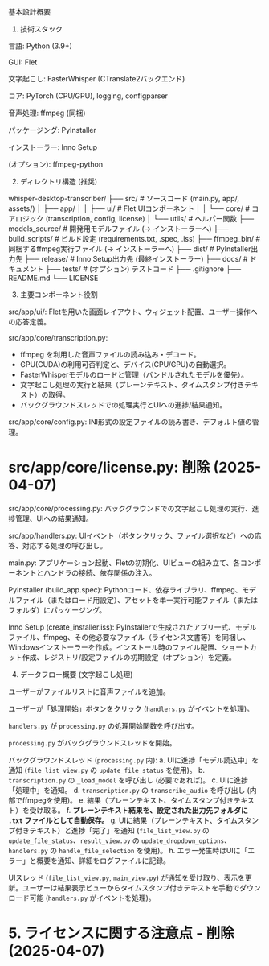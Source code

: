 基本設計概要

1. 技術スタック

言語: Python (3.9+)

GUI: Flet

文字起こし: FasterWhisper (CTranslate2バックエンド)

コア: PyTorch (CPU/GPU), logging, configparser

音声処理: ffmpeg (同梱)

パッケージング: PyInstaller

インストーラー: Inno Setup

(オプション): ffmpeg-python

2. ディレクトリ構造 (推奨)

whisper-desktop-transcriber/
├── src/                     # ソースコード (main.py, app/, assets/)
│   ├── app/
│   │   ├── ui/              # Flet UIコンポーネント
│   │   └── core/            # コアロジック (transcription, config, license)
│   └── utils/               # ヘルパー関数
├── models_source/           # 開発用モデルファイル (-> インストーラーへ)
├── build_scripts/           # ビルド設定 (requirements.txt, .spec, .iss)
├── ffmpeg_bin/              # 同梱するffmpeg実行ファイル (-> インストーラーへ)
├── dist/                    # PyInstaller出力先
├── release/                 # Inno Setup出力先 (最終インストーラー)
├── docs/                    # ドキュメント
├── tests/                   # (オプション) テストコード
├── .gitignore
├── README.md
└── LICENSE


3. 主要コンポーネント役割

src/app/ui/: Fletを用いた画面レイアウト、ウィジェット配置、ユーザー操作への応答定義。

src/app/core/transcription.py:

*   ffmpeg を利用した音声ファイルの読み込み・デコード。
*   GPU(CUDA)の利用可否判定と、デバイス(CPU/GPU)の自動選択。
*   FasterWhisperモデルのロードと管理（バンドルされたモデルを優先）。
*   文字起こし処理の実行と結果（プレーンテキスト、タイムスタンプ付きテキスト）の取得。
*   バックグラウンドスレッドでの処理実行とUIへの進捗/結果通知。

src/app/core/config.py: INI形式の設定ファイルの読み書き、デフォルト値の管理。

# src/app/core/license.py: 削除 (2025-04-07)

src/app/core/processing.py: バックグラウンドでの文字起こし処理の実行、進捗管理、UIへの結果通知。

src/app/handlers.py: UIイベント（ボタンクリック、ファイル選択など）への応答、対応する処理の呼び出し。

main.py: アプリケーション起動、Fletの初期化、UIビューの組み立て、各コンポーネントとハンドラの接続、依存関係の注入。

PyInstaller (build_app.spec): Pythonコード、依存ライブラリ、ffmpeg、モデルファイル（またはロード用設定）、アセットを単一実行可能ファイル（またはフォルダ）にパッケージング。

Inno Setup (create_installer.iss): PyInstallerで生成されたアプリ一式、モデルファイル、ffmpeg、その他必要なファイル（ライセンス文書等）を同梱し、Windowsインストーラーを作成。インストール時のファイル配置、ショートカット作成、レジストリ/設定ファイルの初期設定（オプション）を定義。

4. データフロー概要 (文字起こし処理)

ユーザーがファイルリストに音声ファイルを追加。

ユーザーが「処理開始」ボタンをクリック (`handlers.py` がイベントを処理)。

`handlers.py` が `processing.py` の処理開始関数を呼び出す。

`processing.py` がバックグラウンドスレッドを開始。

バックグラウンドスレッド (`processing.py` 内):
a. UIに進捗「モデル読込中」を通知 (`file_list_view.py` の `update_file_status` を使用)。
b. `transcription.py` の `_load_model` を呼び出し (必要であれば)。
c. UIに進捗「処理中」を通知。
d. `transcription.py` の `transcribe_audio` を呼び出し (内部でffmpegを使用)。
e. 結果（プレーンテキスト、タイムスタンプ付きテキスト）を受け取る。
f. **プレーンテキスト結果を、設定された出力先フォルダに `.txt` ファイルとして自動保存。**
g. UIに結果（プレーンテキスト、タイムスタンプ付きテキスト）と進捗「完了」を通知 (`file_list_view.py` の `update_file_status`、`result_view.py` の `update_dropdown_options`、`handlers.py` の `handle_file_selection` を使用)。
h. エラー発生時はUIに「エラー」と概要を通知、詳細をログファイルに記録。

UIスレッド (`file_list_view.py`, `main_view.py`) が通知を受け取り、表示を更新。ユーザーは結果表示ビューからタイムスタンプ付きテキストを手動でダウンロード可能 (`handlers.py` がイベントを処理)。

# 5. ライセンスに関する注意点 - 削除 (2025-04-07)
